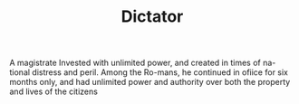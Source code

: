 ---
title: Dictator
letter: D
permalink: "/definitions/bld-dictator.html"
body: A magistrate Invested with unlimited power, and created in times of na-tional
  distress and peril. Among the Ro-mans, he continued in ofiice for six months only,
  and had unlimited power and authority over both the property and lives of the citizens
published_at: '2018-07-07'
source: Black's Law Dictionary 2nd Ed (1910)
layout: post
---